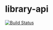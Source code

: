 # library-api

[![Build Status](https://app.travis-ci.com/matheuspadilha/library-api.svg?token=9sRMy6AFyN938g43uGjC&branch=main)](https://app.travis-ci.com/matheuspadilha/library-api)
